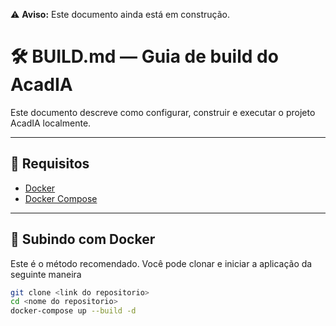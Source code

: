 ⚠️ **Aviso:** Este documento ainda está em construção.
# 🛠️ BUILD.md — Guia de build do AcadIA

Este documento descreve como configurar, construir e executar o projeto AcadIA localmente.

---

## 🧰 Requisitos

- [Docker](https://www.docker.com/)
- [Docker Compose](https://docs.docker.com/compose/)

---

## 🚀 Subindo com Docker

Este é o método recomendado. 
Você pode clonar e iniciar a aplicação da seguinte maneira

```bash
git clone <link do repositorio>
cd <nome do repositorio>
docker-compose up --build -d
```
